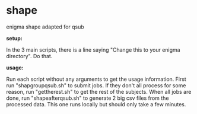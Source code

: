 # shape
enigma shape adapted for qsub

**setup:**

In the 3 main scripts, there is a line saying "Change this to your enigma directory". Do that.

**usage:**

Run each script without any arguments to get the usage information. First run "shapgroupqsub.sh" to submit jobs. If they don't all process for some reason, run "gettherest.sh" to get the rest of the subjects. When all jobs are done, run "shapeafterqsub.sh" to generate 2 big csv files from the processed data. This one runs locally but should only take a few minutes.
